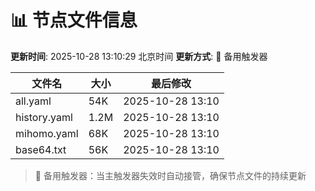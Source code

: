 # 📊 节点文件信息

**更新时间**: 2025-10-28 13:10:29 北京时间
**更新方式**: 🔄 备用触发器

| 文件名 | 大小 | 最后修改 |
|--------|------|----------|
| all.yaml | 54K | 2025-10-28 13:10 |
| history.yaml | 1.2M | 2025-10-28 13:10 |
| mihomo.yaml | 68K | 2025-10-28 13:10 |
| base64.txt | 56K | 2025-10-28 13:10 |

> 🔄 备用触发器：当主触发器失效时自动接管，确保节点文件的持续更新
